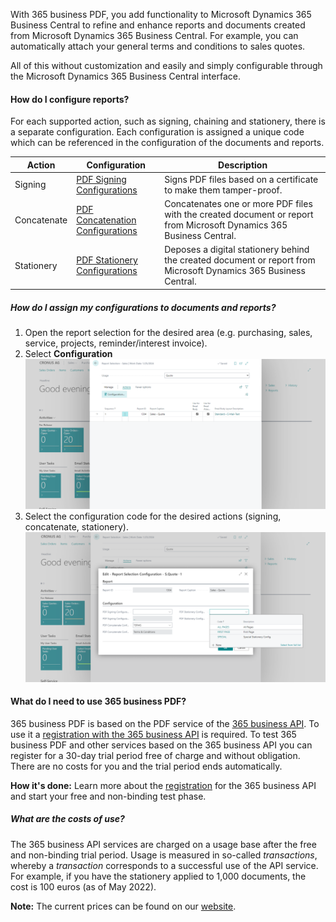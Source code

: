With 365 business PDF, you add functionality to Microsoft Dynamics 365 Business Central to refine and enhance reports and documents created from Microsoft Dynamics 365 Business Central. For example, you can automatically attach your general terms and conditions to sales quotes.

All of this without customization and easily and simply configurable through the Microsoft Dynamics 365 Business Central interface.

#### How do I configure reports?

For each supported action, such as signing, chaining and stationery, there is a separate configuration. Each configuration is assigned a unique code which can be referenced in the configuration of the documents and reports.

| Action | Configuration | Description |
| --- | --- | --- |
| Signing | [PDF Signing Configurations](../signing/) | Signs PDF files based on a certificate to make them tamper-proof. |
| Concatenate | [PDF Concatenation Configurations](../concatenate/) | Concatenates one or more PDF files with the created document or report from Microsoft Dynamics 365 Business Central. |
| Stationery | [PDF Stationery Configurations](../stationery/) | Deposes a digital stationery behind the created document or report from Microsoft Dynamics 365 Business Central. |

##### How do I assign my configurations to documents and reports?

1. Open the report selection for the desired area (e.g. purchasing, sales, service, projects, reminder/interest invoice).
2. Select **Configuration**
   ![Report Selection - Configuration Action](/assets/images/365-business-pdf/report-selections.png)
3. Select the configuration code for the desired actions (signing, concatenate, stationery).
   ![Report Selection Configuration](/assets/images/365-business-pdf/report-selection-configuration.png)  

#### What do I need to use 365 business PDF?

365 business PDF is based on the PDF service of the [365 business API](../../365-business-api). To use it a [registration with the 365 business API](../../365-business-api/registration/) is required. To test 365 business PDF and other services based on the 365 business API you can register for a 30-day trial period free of charge and without obligation.
There are no costs for you and the trial period ends automatically.

<div class="alert alert-info">
    <i class="fa-solid fa-lightbulb"></i> <strong>How it's done:</strong> Learn more about the <a href="../../365-business-api/registration/">registration</a> for the 365 business API and start your free and non-binding test phase.
</div>

##### What are the costs of use?

The 365 business API services are charged on a usage base after the free and non-binding trial period. Usage is measured in so-called *transactions*, whereby a *transaction* corresponds to a successful use of the API service.
For example, if you have the stationery applied to 1,000 documents, the cost is 100 euros (as of May 2022).

<div class="alert alert-info">
    <i class="fa-solid fa-lightbulb"></i> <strong>Note:</strong> The current prices can be found on our <a href="https://365businessdev.com/cloud/preise/pdf/">website</a>.
</div>